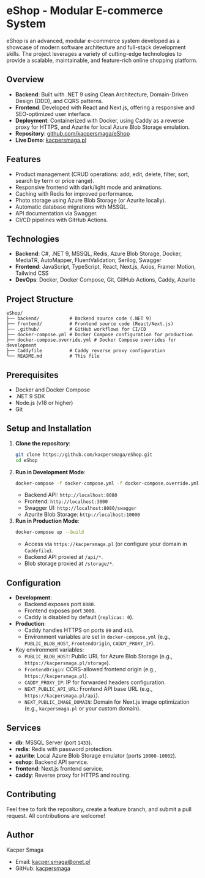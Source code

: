 # eShop - Modular E-commerce System

eShop is an advanced, modular e-commerce system developed as a showcase of modern software architecture and full-stack development skills. The project leverages a variety of cutting-edge technologies to provide a scalable, maintainable, and feature-rich online shopping platform.

## Overview
- **Backend**: Built with .NET 9 using Clean Architecture, Domain-Driven Design (DDD), and CQRS patterns.
- **Frontend**: Developed with React and Next.js, offering a responsive and SEO-optimized user interface.
- **Deployment**: Containerized with Docker, using Caddy as a reverse proxy for HTTPS, and Azurite for local Azure Blob Storage emulation.
- **Repository**: [github.com/kacpersmaga/eShop](https://github.com/kacpersmaga/eShop)
- **Live Demo**: [kacpersmaga.pl](https://kacpersmaga.pl)

## Features
- Product management (CRUD operations: add, edit, delete, filter, sort, search by term or price range).
- Responsive frontend with dark/light mode and animations.
- Caching with Redis for improved performance.
- Photo storage using Azure Blob Storage (or Azurite locally).
- Automatic database migrations with MSSQL.
- API documentation via Swagger.
- CI/CD pipelines with GitHub Actions.

## Technologies
- **Backend**: C#, .NET 9, MSSQL, Redis, Azure Blob Storage, Docker, MediaTR, AutoMapper, FluentValidation, Serilog, Swagger
- **Frontend**: JavaScript, TypeScript, React, Next.js, Axios, Framer Motion, Tailwind CSS
- **DevOps**: Docker, Docker Compose, Git, GitHub Actions, Caddy, Azurite

## Project Structure
```
eShop/
├── backend/           # Backend source code (.NET 9)
├── frontend/          # Frontend source code (React/Next.js)
├── .github/           # GitHub workflows for CI/CD
├── docker-compose.yml # Docker Compose configuration for production
├── docker-compose.override.yml # Docker Compose overrides for development
├── Caddyfile          # Caddy reverse proxy configuration
└── README.md          # This file
```

## Prerequisites
- Docker and Docker Compose
- .NET 9 SDK
- Node.js (v18 or higher)
- Git

## Setup and Installation
1. **Clone the repository**:
   ```bash
   git clone https://github.com/kacpersmaga/eShop.git
   cd eShop
   ```
2. **Run in Development Mode**:
   ```bash
   docker-compose -f docker-compose.yml -f docker-compose.override.yml up --build
   ```
   - Backend API: `http://localhost:8080`
   - Frontend: `http://localhost:3000`
   - Swagger UI: `http://localhost:8080/swagger`
   - Azurite Blob Storage: `http://localhost:10000`
3. **Run in Production Mode**:
   ```bash
   docker-compose up --build
   ```
   - Access via `https://kacpersmaga.pl` (or configure your domain in `Caddyfile`).
   - Backend API proxied at `/api/*`.
   - Blob storage proxied at `/storage/*`.

## Configuration
- **Development**:
  - Backend exposes port `8080`.
  - Frontend exposes port `3000`.
  - Caddy is disabled by default (`replicas: 0`).
- **Production**:
  - Caddy handles HTTPS on ports `80` and `443`.
  - Environment variables are set in `docker-compose.yml` (e.g., `PUBLIC_BLOB_HOST`, `FrontendOrigin`, `CADDY_PROXY_IP`).
- Key environment variables:
  - `PUBLIC_BLOB_HOST`: Public URL for Azure Blob Storage (e.g., `https://kacpersmaga.pl/storage`).
  - `FrontendOrigin`: CORS-allowed frontend origin (e.g., `https://kacpersmaga.pl`).
  - `CADDY_PROXY_IP`: IP for forwarded headers configuration.
  - `NEXT_PUBLIC_API_URL`: Frontend API base URL (e.g., `https://kacpersmaga.pl/api`).
  - `NEXT_PUBLIC_IMAGE_DOMAIN`: Domain for Next.js image optimization (e.g., `kacpersmaga.pl` or your custom domain).

## Services
- **db**: MSSQL Server (port `1433`).
- **redis**: Redis with password protection.
- **azurite**: Local Azure Blob Storage emulator (ports `10000-10002`).
- **eshop**: Backend API service.
- **frontend**: Next.js frontend service.
- **caddy**: Reverse proxy for HTTPS and routing.

## Contributing
Feel free to fork the repository, create a feature branch, and submit a pull request. All contributions are welcome!

## Author
Kacper Smaga  
- Email: kacper.smaga@onet.pl  
- GitHub: [kacpersmaga](https://github.com/kacpersmaga)